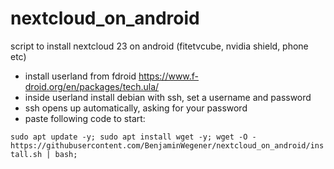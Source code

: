 # nextcloud_on_android
script to install nextcloud 23 on android (fitetvcube, nvidia shield, phone etc)

-  install userland from fdroid https://www.f-droid.org/en/packages/tech.ula/
- inside userland install debian with ssh, set a username and password
- ssh opens up automatically, asking for your password
- paste following code to start:

`sudo apt update -y; sudo apt install wget -y; wget -O - https://githubusercontent.com/BenjaminWegener/nextcloud_on_android/install.sh | bash;`
